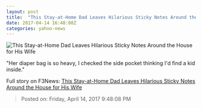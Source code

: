 ```yaml
---
layout: post
title:  "This Stay-at-Home Dad Leaves Hilarious Sticky Notes Around the House for His Wife"
date: 2017-04-14 16:48:08Z
categories: yahoo-news
---
```


![This Stay-at-Home Dad Leaves Hilarious Sticky Notes Around the House for His Wife](https://s.yimg.com/uu/api/res/1.2/qFz5OBQNnDq0P7HTaFxTRg--/aD04MDA7dz0xNjAwO3NtPTE7YXBwaWQ9eXRhY2h5b24-/http://media.zenfs.com/en-US/homerun/woman_s_day_132/9d0f1a4bd4a02fe6c1d1895d3b5511cd)

"Her diaper bag is so heavy, I checked the side pocket thinking I'd find a kid inside."


Full story on F3News: [This Stay-at-Home Dad Leaves Hilarious Sticky Notes Around the House for His Wife](http://www.f3nws.com/n/enRUGC)

> Posted on: Friday, April 14, 2017 9:48:08 PM
